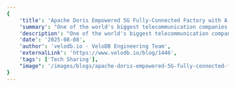 ```yaml
---
{
    'title': 'Apache Doris Empowered 5G Fully-Connected Factory with A Unified Real-time & Batch Data Platform',
    'summary': "One of the world's biggest telecommunication companies replaced the Lambda architecture with a unified real-time & batch data platform powered by Apache Doris for its 5G Fully-Connected Factory. Leveraging Doris's federated query capabilities, this platform established a unified query gateway and simplified data pipelines, significantly reducing storage costs, improving data freshness, and boosting query performance and development efficiency. Currently, Doris handles 70% of real-time data ingestion and 90% of real-time queries.",
    'description': "One of the world's biggest telecommunication companies replaced the Lambda architecture with a unified real-time & batch data platform powered by Apache Doris for its 5G Fully-Connected Factory. Leveraging Doris's federated query capabilities, this platform established a unified query gateway and simplified data pipelines, significantly reducing storage costs, improving data freshness, and boosting query performance and development efficiency. Currently, Doris handles 70% of real-time data ingestion and 90% of real-time queries.",
    'date': '2025-08-08',
    'author': 'velodb.io · VeloDB Engineering Team',
    'externalLink': 'https://www.velodb.io/blog/1446',
    'tags': ['Tech Sharing'],
    "image": '/images/blogs/apache-doris-empowered-5G-fully-connected-factory-with-a-unified-real-time-data-platform.jpg'
}
---
```


